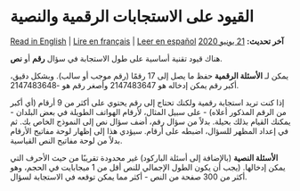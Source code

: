 # القيود على الاستجابات الرقمية والنصية
<a href="../number_text_responses.html">Read in English</a> | <a href="../fr/number_text_responses.html">Lire en français</a> | <a href="../es/number_text_responses.html">Leer en español</a>
**آخر تحديث:** <a href="https://github.com/kobotoolbox/docs/blob/0c5dd6987a26369bd16e779f6ee2ad77e2243b26/source/number_text_responses.md" class="reference">21 يونيو 2020</a>

هناك قيود تقنية أساسية على طول الاستجابة في سؤال **رقم** أو **نص**.
 
يمكن لـ **الأسئلة الرقمية** حفظ ما يصل إلى 17 رقمًا (رقم موجب أو سالب). وبشكل دقيق، أكبر رقم يمكن إدخاله هو 2147483647 وأصغر رقم هو -2147483648.
 
إذا كنت تريد استجابة رقمية ولكنك تحتاج إلى رقم يحتوي على أكثر من 9 أرقام (أي أكبر من الرقم المذكور أعلاه) - على سبيل المثال، لأرقام الهواتف الطويلة في بعض البلدان - يمكنك القيام بذلك بحيلة. بدلاً من سؤال رقم، أضف سؤال نص إلى النموذج الخاص بك. ثم في إعداد المظهر للسؤال، اضبطه على أرقام. سيؤدي هذا إلى إظهار لوحة مفاتيح الأرقام بدلاً من لوحة مفاتيح النص القياسية.

**الأسئلة النصية** (بالإضافة إلى أسئلة الباركود) غير محدودة تقريبًا من حيث الأحرف التي يمكن إدخالها. (يجب أن يكون الطول الإجمالي للنص أقل من 1 ميجابايت في الحجم، وهو أكثر من 300 صفحة من النص - أكثر مما يمكن توقعه في الاستجابة لسؤال.